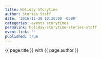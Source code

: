 ```yaml
---
title: Holiday Storytime
author: Stories Staff
date: '2016-11-28 10:30:00 -0500'
categories: events storytimes
permalink: holiday-storytime-stories-staff
event-link: ''
published: true
---
```

{{ page.title }} with {{ page.author }}
